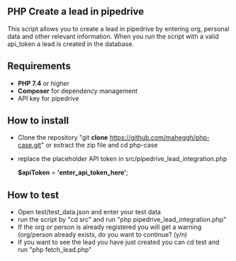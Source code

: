## PHP Create a lead in pipedrive

This script allows you to create a lead in pipedrive by entering org, personal data and other relevant information. When you run the script with a valid api_token a lead is created in the database.

## Requirements

* **PHP 7.4** or higher
* **Composer** for dependency management
* API key for pipedrive

## How to install

* Clone the repository
  "git **clone** https://github.com/maheggh/php-case.git" or extract the zip file and
  cd php-case
* replace the placeholder API token in src/pipedrive_lead_integration.php

  **$apiToken** = **'enter_api_token_here'**;

## How to test

* Open test/test_data.json and enter your test data
* run the script by "cd src" and run "php pipedrive_lead_integration.php"
* If the org or person is already registered you will get a warning (org/person already exists, do you want to continue? (y/n)
* If you want to see the lead you have just created you can cd test and run "php fetch_lead.php"
